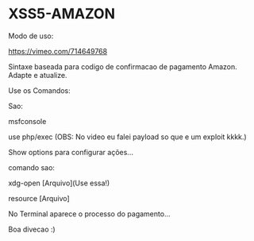 # XSS5-AMAZON



Modo de uso:


https://vimeo.com/714649768


Sintaxe baseada para codigo de confirmacao de pagamento Amazon. Adapte e atualize.


Use os Comandos:


Sao:


msfconsole


use php/exec (OBS: No video eu falei payload so que e um exploit kkkk.)


Show options para configurar ações...


comando sao:


xdg-open [Arquivo](Use essa!)


resource [Arquivo]


No Terminal aparece o processo do pagamento...


Boa divecao :)

